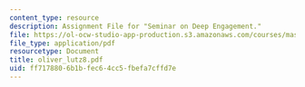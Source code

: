 ```yaml
---
content_type: resource
description: Assignment File for "Seminar on Deep Engagement."
file: https://ol-ocw-studio-app-production.s3.amazonaws.com/courses/mas-961-seminar-on-deep-engagement-fall-2004/ff7178806b1bfec64cc5fbefa7cffd7e_oliver_lutz8.pdf
file_type: application/pdf
resourcetype: Document
title: oliver_lutz8.pdf
uid: ff717880-6b1b-fec6-4cc5-fbefa7cffd7e
---
```

